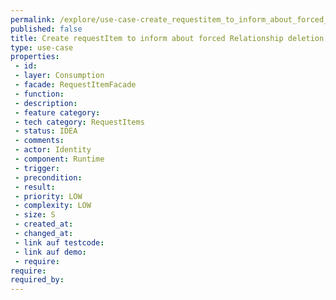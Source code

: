 ```yaml
---
permalink: /explore/use-case-create_requestitem_to_inform_about_forced_relationship_deletion
published: false
title: Create requestItem to inform about forced Relationship deletion
type: use-case
properties:
 - id: 
 - layer: Consumption
 - facade: RequestItemFacade
 - function: 
 - description: 
 - feature category: 
 - tech category: RequestItems
 - status: IDEA
 - comments: 
 - actor: Identity
 - component: Runtime
 - trigger: 
 - precondition: 
 - result: 
 - priority: LOW
 - complexity: LOW
 - size: S
 - created_at: 
 - changed_at: 
 - link auf testcode: 
 - link auf demo: 
 - require: 
require:
required_by:
---
```


